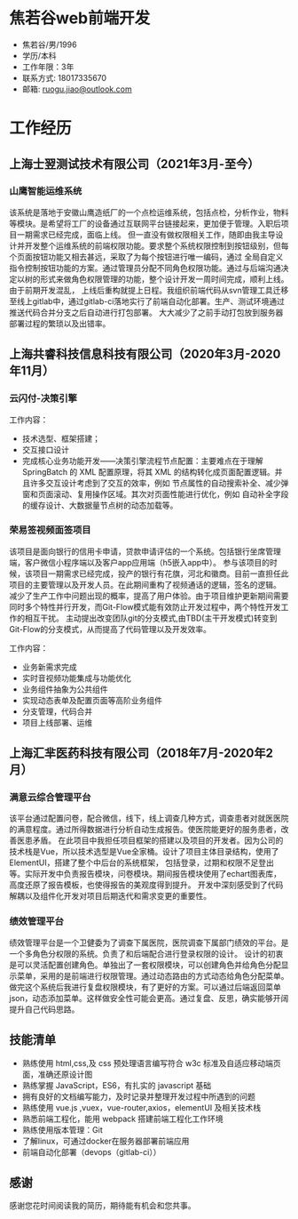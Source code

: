 # 焦若谷web前端开发

* 焦若谷/男/1996 
* 学历/本科
* 工作年限：3年
* 联系方式: 18017335670
* 邮箱: ruogu.jiao@outlook.com


# 工作经历

## 上海士翌测试技术有限公司（2021年3月-至今）
### 山鹰智能运维系统
该系统是落地于安徽山鹰造纸厂的一个点检运维系统，包括点检，分析作业，物料等模块。是希望将工厂的设备通过互联网平台链接起来，更加便于管理。入职后项目一期需求已经完成，面临上线。
但一直没有做权限相关工作，随即由我主导设计并开发整个运维系统的前端权限功能。要求整个系统权限控制到按钮级别，但每个页面按钮功能又相去甚远，采取了为每个按钮进行唯一编码，通过
全局自定义指令控制按钮功能的方案。通过管理员分配不同角色权限功能。通过与后端沟通决定以树的形式来做角色权限管理的功能，整个设计开发一周时间完成，顺利上线。由于前期开发混乱，
上线后重构就提上日程。我组织前端代码从svn管理工具迁移至线上gitlab中，通过gitlab-ci落地实行了前端自动化部署。生产、测试环境通过推送代码合并分支之后自动进行打包部署。
大大减少了之前手动打包放到服务器部署过程的繁琐以及出错率。

## 上海共睿科技信息科技有限公司（2020年3月-2020年11月）

### 云闪付-决策引擎 
工作内容：
* 技术选型、框架搭建；
* 交互接口设计
* 完成核心业务功能开发——决策引擎流程节点配置：主要难点在于理解 SpringBatch 的 XML
配置原理，将其 XML 的结构转化成页面配置逻辑。并且许多交互设计考虑到了交互的效率，例如
节点属性的自动搜索补全、减少弹窗和页面滚动、复用操作区域。其次对页面性能进行优化，例如
自动补全字段的缓存设计、大数据量节点树的动态加载等。

### 荣易签视频面签项目
该项目是面向银行的信用卡申请，贷款申请评估的一个系统。包括银行坐席管理端，客户微信小程序端以及客户app应用端（h5嵌入app中）。 
参与该项目的时候，该项目一期需求已经完成，投产的银行有花旗，河北和徽商。目前一直担任此项目的主要管理以及开发人员。在此期间重构了视频通话的逻辑，签名的逻辑。
减少了生产工作中问题出现的概率，提高了用户体验。由于项目维护更新期间需要同时多个特性并行开发，而Git-Flow模式能有效防止开发过程中，两个特性开发工作的相互干扰。
主动提出改变团队git的分支模式,由TBD(主干开发模式)转变到Git-Flow的分支模式，从而提高了代码管理以及开发效率。<br>

工作内容：
* 业务新需求完成
* 实时音视频功能集成与功能优化
* 业务组件抽象为公共组件
* 实现动态表单及配置页面等高阶业务组件
* 分支管理，代码合并
* 项目上线部署、运维

## 上海汇芈医药科技有限公司（2018年7月-2020年2月）

### **满意云综合管理平台**

该平台通过配置问卷，配合微信，线下，线上调查几种方式，调查患者对就医医院的满意程度。通过所得数据进行分析自动生成报告。使医院能更好的服务患者，改善医患矛盾。
在此项目中我担任项目框架的搭建以及项目的开发者。因为公司的技术栈是Vue，所以技术选型是Vue全家桶。设计了项目主体目录结构，使用了ElementUI，搭建了整个中后台的系统框架，
包括登录，过期和权限不足登出等。实际开发中负责报告模块，问卷模块。期间报告模块使用了echart图表库，高度还原了报告模板，也使得报告的美观度得到提升。
开发中深刻感受到了代码解耦以及组件化开发对项目后期迭代和需求变更的重要性。

### **绩效管理平台**

绩效管理平台是一个卫健委为了调查下属医院，医院调查下属部门绩效的平台。是一个多角色分权限的系统。负责了和后端配合进行登录权限的设计。
设计的初衷是可以灵活配置创建角色。单独出了一套权限模块，可以创建角色并给角色分配显示菜单，采用的是前端进行权限管理。通过动态路由的方式动态给角色分配菜单。
做完这个系统后我进行复盘权限模块，有了更好的方案。可以通过后端返回菜单json，动态添加菜单。这样做安全性可能会更高。通过复盘、反思，确实能够开阔提升自己代码思路。



## 技能清单

* 熟练使用 html,css,及 css 预处理语言编写符合 w3c 标准及自适应移动端页面，准确还原设计图
* 熟练掌握 JavaScript，ES6，有扎实的 javascript 基础
* 拥有良好的文档编写能力，及时记录并整理开发过程中所遇到的问题
* 熟练使用 vue.js ,vuex，vue-router,axios，elementUI 及相关技术栈
* 熟悉前端工程化，能用 webpack 搭建前端工程化工作环境
* 熟练使用版本管理：Git
* 了解linux，可通过docker在服务器部署前端应用
* 前端自动化部署（devops（gitlab-ci））


## 感谢

感谢您花时间阅读我的简历，期待能有机会和您共事。
